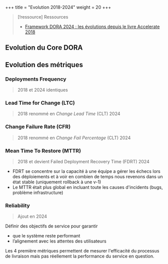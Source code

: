 +++
title = "Evolution 2018-2024"
weight = 20
+++

> [!ressource] Ressources
> - [Framework DORA 2024 : les évolutions depuis le livre Accelerate 2018](https://youtu.be/H8H1cGtzZ4s)

## Evolution du Core DORA


## Evolution des métriques

### Deployments Frequency
> 2018 et 2024 identiques

### Lead Time for Change (LTC)
> 2018 renommé en *Change Lead Time* (CLT) 2024

### Change Failure Rate (CFR)
> 2018 renommé en *Change Fail Percentage* (CLT) 2024

### Mean Time To Restore (MTTR)
> 2018 et devient Failed Deployment Recovery Time (FDRT) 2024

- FDRT se concentre sur la capacité à une équipe a gérer les échecs lors des déploiements et à voir en combien de temps nous revenons dans un état stable (uniquement rollback à une v-1)
- Le MTTR était plus global en incluant toute les causes d'incidents (bugs, problème infrastructure)

### Reliability
> Ajout en 2024

Définir des objectifs de service pour garantir 
- que le système reste performant
- l’alignement avec les attentes des utilisateurs

Les 4 première métriques permettent de mesurer l'efficacité du processus de livraison mais pas réellement la performance du service en question.
